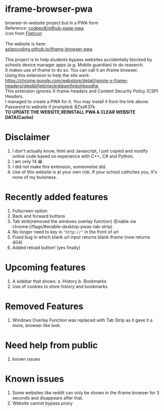# iframe-browser-pwa
browser-in-website project but in a PWA form  <br>
Reference: [codepo8/github-page-pwa](https://github.com/codepo8/github-page-pwa/blob/main/manifest.webmanifest)  <br>
icon from [Flaticon](https://www.flaticon.com/free-icons/web-development)  <br>
<br>
The website is here:  <br>
[azlancoding.github.io/iframe-browser-pwa](https://azlancoding.github.io/iframe-browser-pwa/) <br>
<br>
This project is to help students bypass websites accidentally blocked by schools device manager apps (e.g. Mobile guardian) to do reaserch.  <br>
It makes use of iframe to do so. You can call it an iframe browser. <br>
Using this extension to help the site work: https://chrome.google.com/webstore/detail/ignore-x-frame-headers/gleekbfjekiniecknbkamfmkohkpodhe <br>
This extension ignores X-frame-headers and Content Security Policy (CSP) Headers. <br>
I managed to create a PWA for it. You may install it from the link above. <br>
Password to website if prompted: BZssK37k <br>
**TO UPDATE THE WEBSITE,REINSTALL PWA & CLEAR WEBSITE DATA(Cache)**
# Disclaimer
1. I don't actually know, html and Javascript, I just copied and modify online code based on experience with C++, C# and Python.  
2. I am only 14 😁. 
3. I did not make this extension, someonelse did.
4. Use of this website is at your own risk. If your school cathches you, It's none of my buisiness.
# Recently added features 
1. Fullscreen option
2. Back and forward buttons
3. Tab strib(removed the windows overlay function) (Enable via chrome://flags/#enable-desktop-pwas-tab-strip)
4. No longer need to key in `"http://"` in the front of url
5. Fixed bug in which blank url input returns blank iframe (now returns 404)
6. Added reload button! (yes finally)
# Upcoming features
1. A sidebar that shows:
  a. History
  b. Bookmarks
2. Use of cookies to store history and bookmarks
# Removed Features
1. Windows Overlay Function was replaced with Tab Strip as it gave it a more, browser like look.
# Need help from public
1. known issues
# Known issues
1. Some websites like reddit can only be shown in the iframe browser for 3 seconds and disappears after that.
2. Website cannot bypass proxy
